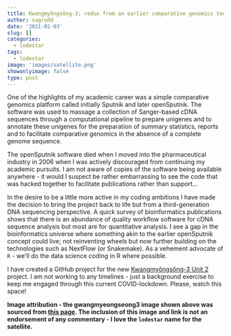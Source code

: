 ```yaml
---
title: Kwangmyŏngsŏng-3; redux from an earlier comparative genomics toolbox
author: sagrudd
date: '2021-01-03'
slug: []
categories:
  - lodestar
tags:
  - lodestar
image: 'images/satellite.png'
showonlyimage: false
type: post
---
```


One of the highlights of my academic career was a simple comparative genomics platform called initially Sputnik and later openSputnik. The software was used to massage a collection of Sanger-based cDNA sequences through a computational pipeline to prepare unigenes and to annotate these unigenes for the preparation of summary statistics, reports and to facilitate comparative genomics in the absence of a complete genome sequence.

The openSputnik software died when I moved into the pharmaceutical industry in 2006 when I was actively discouraged from continuing my academic pursuits. I am not aware of copies of the software being available anywhere - it would I suspect be rather embarrassing to see the code that was hacked together to facilitate publications rather than support…

In the desire to be a little more active in my coding ambitions I have made the
decision to bring the project back to life but from a third-generation DNA
sequencing perspective. A quick survey of bioinformatics publications shows that
there is an abundance of quality workflow software for cDNA sequence analysis
but most are for quantitative analysis. I see a gap in the bioinformatics
universe where something akin to the earlier openSputnik concept could live;
not reinventing wheels but now further building on the technologies such as
NextFlow (or Snakemake). As a vehement advocate of `R` - we'll do the data
science coding in R where possible.  

I have created a GitHub project for the new 
[Kwangmyŏngsŏng-3 Unit 2](https://github.com/sagrudd/gwangmyeongseong3) project.
I am not working to any timelines - just a background exercise to keep me
engaged through this current COVID-lockdown. Please, watch this space!

**Image attribution - the gwangmyeongseong3 image shown above was sourced from
[this page](https://www.globalsecurity.org/wmd/world/dprk/td-2b-mod-4-4th-flighttest.htm).
The inclusion of this image and link is not an endorsement of any commentary -
I love the `lodestar` name for the satellite.**

